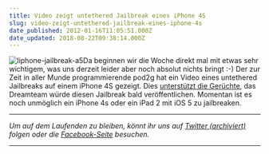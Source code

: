 ```yaml
---
title: Video zeigt untethered Jailbreak eines iPhone 4S
slug: video-zeigt-untethered-jailbreak-eines-iphone-4s
date_published: 2012-01-16T11:05:51.000Z
date_updated: 2018-08-22T09:38:14.000Z
---
```


![liphone-jailbreak-a5](//picdump.thafaker.de/2012/01/liphone-jailbreak-a5.png)Da beginnen wir die Woche direkt mal mit etwas sehr wichtigem, was uns derzeit leider aber noch absolut nichts bringt :-) Der zur Zeit in aller Munde programmierende pod2g hat ein Video eines untethered Jailbreaks auf einem iPhone 4S gezeigt. Dies [unterstützt die Gerüchte](__GHOST_URL__/news-untethered-jailbreak-fur-ipad-2-und-iphone-4s-dream-team-formiert-sich/), das Dreamteam würde diesen Jailbreak bald veröffentlichen. Momentan ist es noch unmöglich ein iPhone 4s oder ein iPad 2 mit iOS 5 zu jailbreaken.

---

*Um auf dem Laufenden zu bleiben, könnt ihr uns auf [Twitter (archiviert)](http://web.archive.org/web/20250905043545/https://twitter.com/) folgen oder die [Facebook-Seite](http://de-de.facebook.com/pages/thafaker-auf-Beton/154600141278763) besuchen.*

---
